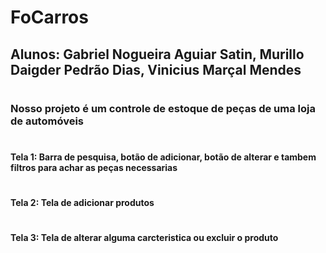 # FoCarros

## Alunos: Gabriel Nogueira Aguiar Satin, Murillo Daigder Pedrão Dias, Vinicius Marçal Mendes
#
### Nosso projeto é um controle de estoque de peças de uma loja de automóveis
#
#### Tela 1: Barra de pesquisa, botão de adicionar, botão de alterar e tambem filtros para achar as peças necessarias
#
#### Tela 2: Tela de adicionar produtos 
#
#### Tela 3: Tela de alterar alguma carcteristica ou excluir o produto




